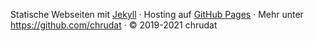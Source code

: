 Statische Webseiten mit <a href="https://jekyllrb.com">Jekyll</a> · Hosting auf <a href="https://pages.github.com">GitHub Pages</a> · Mehr unter <a href="https://github.com/chrudat">https://github.com/chrudat</a> · &copy; 2019-2021 chrudat
